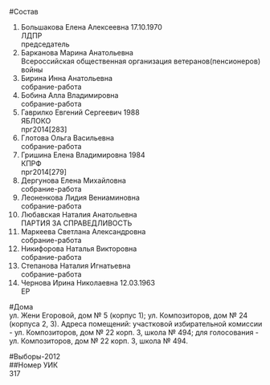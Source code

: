 #Состав  
1. Большакова Елена Алексеевна 17.10.1970  
    ЛДПР  
    председатель  
2. Барканова Марина Анатольевна  
    Всероссийская общественная организация ветеранов(пенсионеров) войны  
3. Бирина Инна Анатольевна  
    собрание-работа  
4. Бобина Алла Владимировна  
    собрание-работа  
5. Гаврилко Евгений Сергеевич 1988  
    ЯБЛОКО  
    прг2014[283]  
6. Глотова Ольга Васильевна  
    собрание-работа  
7. Гришина Елена Владимировна 1984  
    КПРФ  
    прг2014[279]  
8. Дергунова Елена Михайловна  
    собрание-работа  
9. Леоненкова Лидия Вениаминовна  
    собрание-работа  
10. Любавская Наталия Анатольевна  
    ПАРТИЯ ЗА СПРАВЕДЛИВОСТЬ  
11. Маркеева Светлана Александровна  
    собрание-работа  
12. Никифорова Наталья Викторовна  
    собрание-работа  
13. Степанова Наталия Игнатьевна  
    собрание-работа  
14. Чернова Ирина Николаевна 12.03.1963  
    ЕР  
  
#Дома  
ул. Жени Егоровой, дом № 5 (корпус 1); ул. Композиторов, дом № 24 (корпуса 2, 3). Адреса помещений: участковой избирательной комиссии - ул. Композиторов, дом № 22 корп. 3, школа № 494; для голосования - ул. Композиторов, дом № 22 корп. 3, школа № 494.  
  
#Выборы-2012  
##Номер УИК  
317  
